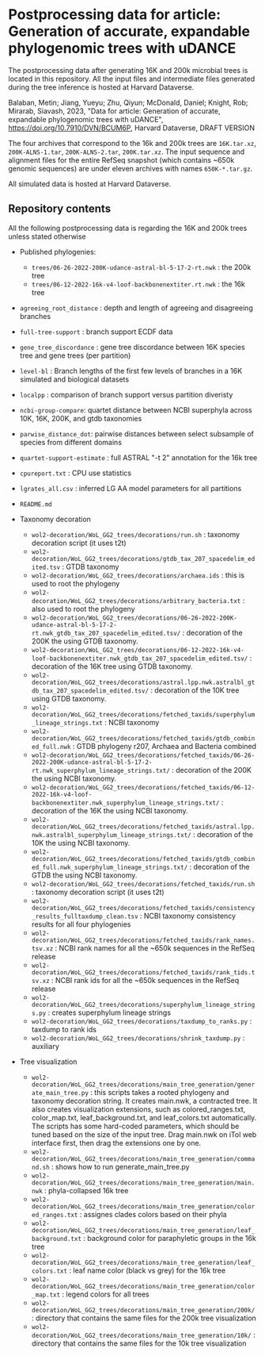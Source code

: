 # Postprocessing data for article: Generation of accurate, expandable phylogenomic trees with uDANCE

The postprocessing data after generating 16K and 200k microbial trees is located in this repository. All the input files and intermediate files generated during the tree inference is hosted at Harvard Dataverse. 

Balaban, Metin; Jiang, Yueyu; Zhu, Qiyun; McDonald, Daniel; Knight, Rob; Mirarab, Siavash, 2023, "Data for article: Generation of accurate, expandable phylogenomic trees with uDANCE", https://doi.org/10.7910/DVN/BCUM6P, Harvard Dataverse, DRAFT VERSION 

The four archives that correspond to the 16k and 200k trees are `16K.tar.xz`, `200K-ALNS-1.tar`, `200K-ALNS-2.tar`, `200K.tar.xz`. The input sequence and alignment files for the entire RefSeq snapshot (which contains ~650k genomic sequences) are under eleven archives with names `650K-*.tar.gz`.

All simulated data is hosted at Harvard Dataverse.

## Repository contents

All the following postprocessing data is regarding the 16K and 200k trees unless stated otherwise

- Published phylogenies:
    - `trees/06-26-2022-200K-udance-astral-bl-5-17-2-rt.nwk` : the 200k tree
    - `trees/06-12-2022-16k-v4-loof-backbonenextiter.rt.nwk` : the 16k tree
- `agreeing_root_distance` : depth and length of agreeing and disagreeing branches
- `full-tree-support` : branch support ECDF data
- `gene_tree_discordance` : gene tree discordance between 16K species tree and gene trees (per partition)
- `level-bl` : Branch lengths of the first few levels of branches in a 16K simulated and biological datasets
- `localpp` : comparison of branch support versus partition diveristy
- `ncbi-group-compare`: quartet distance between NCBI superphyla across 10K, 16K, 200K, and gtdb taxonomies
- `parwise_distance_dot`: pairwise distances between select subsample of species from different domains
- `quartet-support-estimate` : full ASTRAL "-t 2" annotation for the 16k tree 
- `cpureport.txt` : CPU use statistics
- `lgrates_all.csv` : inferred LG AA model parameters for all partitions
- `README.md`

- Taxonomy decoration
    - `wol2-decoration/WoL_GG2_trees/decorations/run.sh` : taxonomy decoration script (it uses t2t)
    - `wol2-decoration/WoL_GG2_trees/decorations/gtdb_tax_207_spacedelim_edited.tsv` : GTDB taxonomy
    - `wol2-decoration/WoL_GG2_trees/decorations/archaea.ids` : this is used to root the phylogeny
    - `wol2-decoration/WoL_GG2_trees/decorations/arbitrary_bacteria.txt` : also used to root the phylogeny
    - `wol2-decoration/WoL_GG2_trees/decorations/06-26-2022-200K-udance-astral-bl-5-17-2-rt.nwk_gtdb_tax_207_spacedelim_edited.tsv/` : decoration of the 200K the using GTDB taxonomy.
    - `wol2-decoration/WoL_GG2_trees/decorations/06-12-2022-16k-v4-loof-backbonenextiter.nwk_gtdb_tax_207_spacedelim_edited.tsv/` :  decoration of the 16K tree using GTDB taxonomy.
    - `wol2-decoration/WoL_GG2_trees/decorations/astral.lpp.nwk.astralbl_gtdb_tax_207_spacedelim_edited.tsv/` :  decoration of the 10K tree using GTDB taxonomy.
    - `wol2-decoration/WoL_GG2_trees/decorations/fetched_taxids/superphylum_lineage_strings.txt` : NCBI taxonomy
    - `wol2-decoration/WoL_GG2_trees/decorations/fetched_taxids/gtdb_combined_full.nwk` : GTDB phylogeny r207, Archaea and Bacteria combined
    - `wol2-decoration/WoL_GG2_trees/decorations/fetched_taxids/06-26-2022-200K-udance-astral-bl-5-17-2-rt.nwk_superphylum_lineage_strings.txt/` : decoration of the 200K the using NCBI taxonomy.
    - `wol2-decoration/WoL_GG2_trees/decorations/fetched_taxids/06-12-2022-16k-v4-loof-backbonenextiter.nwk_superphylum_lineage_strings.txt/` : decoration of the 16K the using NCBI taxonomy.
    - `wol2-decoration/WoL_GG2_trees/decorations/fetched_taxids/astral.lpp.nwk.astralbl_superphylum_lineage_strings.txt/` : decoration of the 10K the using NCBI taxonomy.
    - `wol2-decoration/WoL_GG2_trees/decorations/fetched_taxids/gtdb_combined_full.nwk_superphylum_lineage_strings.txt/` : decoration of the GTDB the using NCBI taxonomy.
    - `wol2-decoration/WoL_GG2_trees/decorations/fetched_taxids/run.sh` : taxonomy decoration script (it uses t2t)
    - `wol2-decoration/WoL_GG2_trees/decorations/fetched_taxids/consistency_results_fulltaxdump_clean.tsv` : NCBI taxonomy consistency results for all four phylogenies
    - `wol2-decoration/WoL_GG2_trees/decorations/fetched_taxids/rank_names.tsv.xz` : NCBI rank names for all the ~650k sequences in the RefSeq release
    - `wol2-decoration/WoL_GG2_trees/decorations/fetched_taxids/rank_tids.tsv.xz` : NCBI rank ids for all the ~650k sequences in the RefSeq release
    - `wol2-decoration/WoL_GG2_trees/decorations/superphylum_lineage_strings.py` : creates superphylum lineage strings
    - `wol2-decoration/WoL_GG2_trees/decorations/taxdump_to_ranks.py` : taxdump to rank ids
    - `wol2-decoration/WoL_GG2_trees/decorations/shrink_taxdump.py` : auxiliary

- Tree visualization
    - `wol2-decoration/WoL_GG2_trees/decorations/main_tree_generation/generate_main_tree.py` : this scripts takes a rooted phylogeny and taxonomy decoration string. It creates main.nwk, a contracted tree. It also creates visualization extensions, such as colored_ranges.txt, color_map.txt, leaf_background.txt, and leaf_colors.txt automatically. The scripts has some hard-coded parameters, which should be tuned based on the size of the input tree. Drag main.nwk on iTol web interface first, then drag the extensions one by one.
    - `wol2-decoration/WoL_GG2_trees/decorations/main_tree_generation/command.sh` : shows how to run generate_main_tree.py
    - `wol2-decoration/WoL_GG2_trees/decorations/main_tree_generation/main.nwk` :  phyla-collapsed 16k tree
    - `wol2-decoration/WoL_GG2_trees/decorations/main_tree_generation/colored_ranges.txt` :  assignes clades colors based on their phyla
    - `wol2-decoration/WoL_GG2_trees/decorations/main_tree_generation/leaf_background.txt` : background color for paraphyletic groups in the 16k tree
    - `wol2-decoration/WoL_GG2_trees/decorations/main_tree_generation/leaf_colors.txt` : leaf name color (black vs grey) for the 16k tree
    - `wol2-decoration/WoL_GG2_trees/decorations/main_tree_generation/color_map.txt` : legend colors for all trees
    - `wol2-decoration/WoL_GG2_trees/decorations/main_tree_generation/200k/` : directory that contains the same files for the 200k tree visualization
    - `wol2-decoration/WoL_GG2_trees/decorations/main_tree_generation/10k/` : directory that contains the same files for the 10k tree visualization
